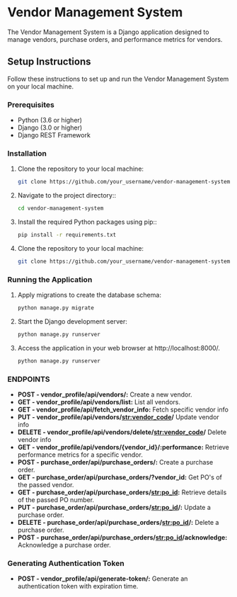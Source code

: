 # Vendor Management System

The Vendor Management System is a Django application designed to manage vendors, purchase orders, and performance metrics for vendors.

## Setup Instructions

Follow these instructions to set up and run the Vendor Management System on your local machine.

### Prerequisites

- Python (3.6 or higher)
- Django (3.0 or higher)
- Django REST Framework

### Installation

1. Clone the repository to your local machine:

   ```bash
   git clone https://github.com/your_username/vendor-management-system.git

2. Navigate to the project directory::

   ```bash
   cd vendor-management-system

3. Install the required Python packages using pip::

   ```bash
   pip install -r requirements.txt

4. Clone the repository to your local machine:

   ```bash
   git clone https://github.com/your_username/vendor-management-system.git

### Running the Application

1. Apply migrations to create the database schema:

   ```bash
   python manage.py migrate

2. Start the Django development server:

   ```bash
   python manage.py runserver

3. Access the application in your web browser at http://localhost:8000/.

   ```bash
   python manage.py runserver

### ENDPOINTS

- **POST - vendor_profile/api/vendors/:** Create a new vendor.
- **GET - vendor_profile/api/vendors/list:** List all vendors.
- **GET - vendor_profile/api/fetch_vendor_info:** Fetch specific vendor info
- **PUT - vendor_profile/api/vendors/<str:vendor_code>/** Update vendor info
- **DELETE - vendor_profile/api/vendors/delete/<str:vendor_code>/** Delete vendor info
- **GET - vendor_profile/api/vendors/{vendor_id}/:performance:** Retrieve performance metrics for a specific vendor.
- **POST - purchase_order/api/purchase_orders/:** Create a purchase order.
- **GET - purchase_order/api/purchase_orders/?vendor_id:** Get PO's of the passed vendor.
- **GET - purchase_order/api/purchase_orders/<str:po_id>:** Retrieve details of the passed PO number.
- **PUT - purchase_order/api/purchase_orders/<str:po_id>/:** Update a purchase order.
- **DELETE - purchase_order/api/purchase_orders/<str:po_id>/:** Delete a purchase order.
- **POST - purchase_order/api/purchase_orders/<str:po_id>/acknowledge:** Acknowledge a purchase order.

### Generating Authentication Token

- **POST - vendor_profile/api/generate-token/:** Generate an authentication token with expiration time.
